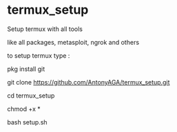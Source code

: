 # termux_setup
Setup termux with all tools

like all packages, metasploit, ngrok and others

to setup termux type : 

pkg install git

git clone https://github.com/AntonyAGA/termux_setup.git

cd termux_setup

chmod +x *

bash setup.sh
